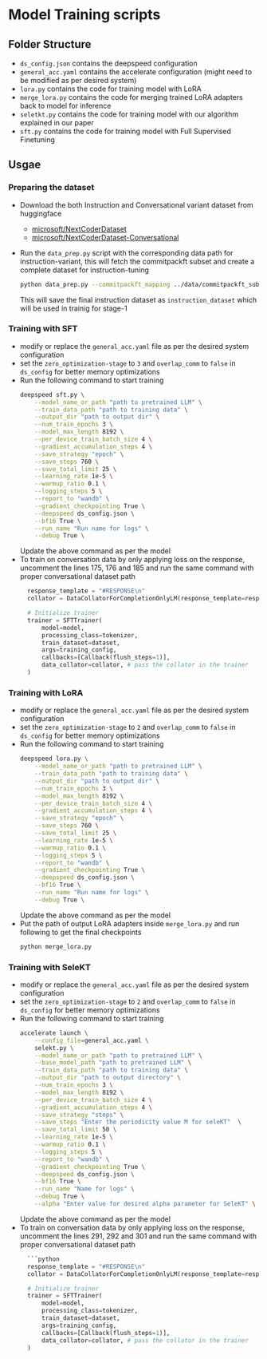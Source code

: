 # Model Training scripts

## Folder Structure
- `ds_config.json` contains the deepspeed configuration
- `general_acc.yaml` contains the accelerate configuration (might need to be modified as per desired system)
- `lora.py` contains the code for training model with LoRA
- `merge_lora.py` contains the code for merging trained LoRA adapters back to model for inference
- `seletkt.py` contains the code for training model with our algorithm explained in our paper
- `sft.py` contains the code for training model with Full Supervised Finetuning
  
## Usgae
### Preparing the dataset
- Download the both Instruction and Conversational variant dataset from huggingface
  - [microsoft/NextCoderDataset](https://huggingface.co/datasets/microsoft/NextCoderDataset)
  - [microsoft/NextCoderDataset-Conversational](https://huggingface.co/datasets/microsoft/NextCoderDataset-Conversational)

- Run the `data_prep.py` script with the corresponding data path for instruction-variant, this will fetch the commitpackft subset and create a complete dataset for instruction-tuning
  ```bash
  python data_prep.py --commitpackft_mapping ../data/commitpackft_subset.csv --save_dir .
  ```
  This will save the final instruction dataset as `instruction_dataset` which will be used in trainig for stage-1

### Training with SFT
- modify or replace the `general_acc.yaml` file as per the desired system configuration
- set the `zero_optimization-stage` to `3` and `overlap_comm` to `false` in `ds_config` for better memory optimizations
- Run the following command to start training
  ```bash
  deepspeed sft.py \
      --model_name_or_path "path to pretrained LLM" \
      --train_data_path "path to training data" \
      --output_dir "path to output dir" \
      --num_train_epochs 3 \
      --model_max_length 8192 \
      --per_device_train_batch_size 4 \
      --gradient_accumulation_steps 4 \
      --save_strategy "epoch" \
      --save_steps 760 \
      --save_total_limit 25 \
      --learning_rate 1e-5 \
      --warmup_ratio 0.1 \
      --logging_steps 5 \
      --report_to "wandb" \
      --gradient_checkpointing True \
      --deepspeed ds_config.json \
      --bf16 True \
      --run_name "Run name for logs" \
      --debug True \
  ```
  Update the above command as per the model
- To train on conversation data by only applying loss on the response, uncomment the lines 175, 176 and 185 and run the same command with proper conversational dataset path
  ```python
    response_template = "#RESPONSE\n"
    collator = DataCollatorForCompletionOnlyLM(response_template=response_template, tokenizer=tokenizer)

    # Initialize trainer
    trainer = SFTTrainer(
        model=model,
        processing_class=tokenizer,
        train_dataset=dataset,
        args=training_config,
        callbacks=[Callback(flush_steps=1)],
        data_collator=collator, # pass the collator in the trainer
    )
  ```

### Training with LoRA
- modify or replace the `general_acc.yaml` file as per the desired system configuration
- set the `zero_optimization-stage` to `2` and `overlap_comm` to `false` in `ds_config` for better memory optimizations
- Run the following command to start training
  ```bash
  deepspeed lora.py \
      --model_name_or_path "path to pretrained LLM" \
      --train_data_path "path to training data" \
      --output_dir "path to output dir" \
      --num_train_epochs 3 \
      --model_max_length 8192 \
      --per_device_train_batch_size 4 \
      --gradient_accumulation_steps 4 \
      --save_strategy "epoch" \
      --save_steps 760 \
      --save_total_limit 25 \
      --learning_rate 1e-5 \
      --warmup_ratio 0.1 \
      --logging_steps 5 \
      --report_to "wandb" \
      --gradient_checkpointing True \
      --deepspeed ds_config.json \
      --bf16 True \
      --run_name "Run name for logs" \
      --debug True \
  ```
  Update the above command as per the model
- Put the path of output LoRA adapters inside `merge_lora.py` and run following to get the final checkpoints
  ```bash
  python merge_lora.py
  ```

### Training with SeleKT
- modify or replace the `general_acc.yaml` file as per the desired system configuration
- set the `zero_optimization-stage` to `2` and `overlap_comm` to `false` in `ds_config` for better memory optimizations
- Run the following command to start training
  ```bash
  accelerate launch \
      --config_file=general_acc.yaml \
      selekt.py \
      --model_name_or_path "path to pretrained LLM" \
      --base_model_path "path to pretrained LLM" \
      --train_data_path "path to training data" \
      --output_dir "path to output directory" \
      --num_train_epochs 3 \
      --model_max_length 8192 \
      --per_device_train_batch_size 4 \
      --gradient_accumulation_steps 4 \
      --save_strategy "steps" \
      --save_steps "Enter the periodicity value M for seleKT"  \
      --save_total_limit 50 \
      --learning_rate 1e-5 \
      --warmup_ratio 0.1 \
      --logging_steps 5 \
      --report_to "wandb" \
      --gradient_checkpointing True \
      --deepspeed ds_config.json \
      --bf16 True \
      --run_name "Name for logs" \
      --debug True \
      --alpha "Enter value for desired alpha parameter for SeleKT" \
  ```
  Update the above command as per the model
- To train on conversation data by only applying loss on the response, uncomment the lines 291, 292 and 301 and run the same command with proper conversational dataset path
  ```python
    ```python
    response_template = "#RESPONSE\n"
    collator = DataCollatorForCompletionOnlyLM(response_template=response_template, tokenizer=tokenizer)

    # Initialize trainer
    trainer = SFTTrainer(
        model=model,
        processing_class=tokenizer,
        train_dataset=dataset,
        args=training_config,
        callbacks=[Callback(flush_steps=1)],
        data_collator=collator, # pass the collator in the trainer
    )
    ```